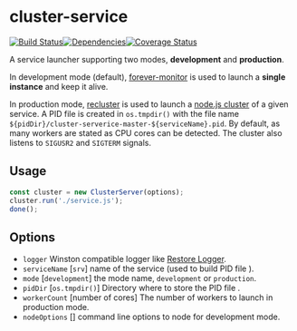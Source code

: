 # cluster-service

<img src="http://img.shields.io/npm/v/%40restorecommerce%2Fgql%2Dbot.svg?style=flat-square" alt="">[![Build Status][build]](https://travis-ci.org/restorecommerce/cluster-service?branch=master)[![Dependencies][depend]](https://david-dm.org/restorecommerce/cluster-service)[![Coverage Status][cover]](https://coveralls.io/github/restorecommerce/cluster-service?branch=master)

[version]: http://img.shields.io/npm/v/cluster-service.svg?style=flat-square
[build]: http://img.shields.io/travis/restorecommerce/cluster-service/master.svg?style=flat-square
[depend]: https://img.shields.io/david/restorecommerce/cluster-service.svg?style=flat-square
[cover]: http://img.shields.io/coveralls/restorecommerce/cluster-service/master.svg?style=flat-square

A service launcher supporting two modes, **development** and
**production**.

In development mode (default),
[forever-monitor](https://github.com/foreverjs/forever-monitor)
is used to launch a **single instance** and keep it alive.

In production mode,
[recluster](https://github.com/doxout/recluster) is used
to launch a [node.js cluster](https://nodejs.org/api/cluster.html) of
a given service.
A PID file is created in `os.tmpdir()` with the file name `${pidDir}/cluster-serverice-master-${serviceName}.pid`.
By default, as many workers are stated as CPU cores can be detected.
The cluster also listens to `SIGUSR2` and `SIGTERM` signals.

## Usage

```js
const cluster = new ClusterServer(options);
cluster.run('./service.js');
done();
```

## Options

- `logger` Winston compatible logger like [Restore Logger](https://github.com/restorecommerce/logger).
- `serviceName` [`srv`] name of the service (used to build PID file ).
- `mode` [`development`] the mode name, `development` or `production`.
- `pidDir` [`os.tmpdir()`] Directory where to store the PID file .
- `workerCount` [number of cores] The number of workers to launch in production mode.
- `nodeOptions` [] command line options to node for development mode.
